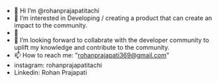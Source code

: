 - 👋 Hi I’m @rohanprajapatitachi
- 👀 I’m interested in Developing / creating a product that can  create an impact to the community.
- 🌱 
- 💞️ I’m looking forward to collabrate with the  developer community to uplift my knowledge and contribute to the community.
- 📫 How to reach me:  "rohanprajapati369@gmail.com"
- instagram: rohanprajapatitachi 
- Linkedin: Rohan Prajapati 

<!----
rohanprajapatitachi/rohanprajapatitachi is a ✨ special ✨ repository because its `README.md` (this file) appears on your GitHub profile.
You can click the Preview link to take a look at your changess.
--->
